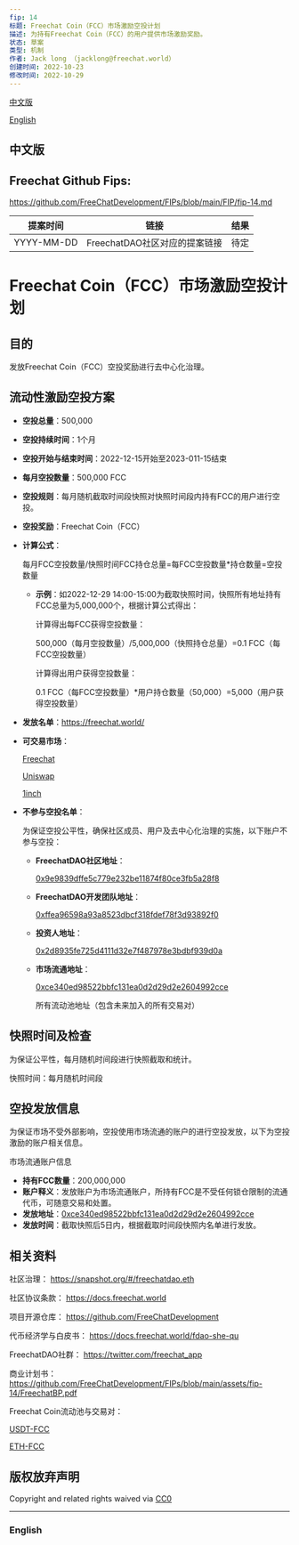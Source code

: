 ```yaml
---
fip: 14
标题: Freechat Coin（FCC）市场激励空投计划
描述: 为持有Freechat Coin（FCC）的用户提供市场激励奖励。
状态: 草案
类型: 机制
作者: Jack long （jacklong@freechat.world）
创建时间: 2022-10-23
修改时间: 2022-10-29
---
```


[中文版](#1)

[English](#2)

<h2 id="1">中文版</h2>

## Freechat Github Fips: 

https://github.com/FreeChatDevelopment/FIPs/blob/main/FIP/fip-14.md

  | 提案时间 | 链接 | 结果 |
  |:-:|:-:|:-:|
  | YYYY-MM-DD |FreechatDAO社区对应的提案链接|待定|

# Freechat Coin（FCC）市场激励空投计划

## 目的
发放Freechat Coin（FCC）空投奖励进行去中心化治理。

## 流动性激励空投方案

- **空投总量**：500,000

- **空投持续时间**：1个月

- **空投开始与结束时间**：2022-12-15开始至2023-011-15结束

- **每月空投数量**：500,000 FCC

- **空投规则**：每月随机截取时间段快照对快照时间段内持有FCC的用户进行空投。

- **空投奖励**：Freechat Coin（FCC）

- **计算公式**：

  每月FCC空投数量/快照时间FCC持仓总量=每FCC空投数量*持仓数量=空投数量
         
    - **示例**：如2022-12-29 14:00-15:00为截取快照时间，快照所有地址持有FCC总量为5,000,000个，根据计算公式得出：
  
      计算得出每FCC获得空投数量：
      
      500,000（每月空投数量）/5,000,000（快照持仓总量）=0.1 FCC（每FCC空投数量）

      计算得出用户获得空投数量：
      
      0.1 FCC（每FCC空投数量）*用户持仓数量（50,000）=5,000（用户获得空投数量）

 - **发放名单**：https://freechat.world/

 - **可交易市场**：

   [Freechat](https://freechat.world) 

   [Uniswap](https://app.uniswap.org/#/swap) 

   [1inch](https://app.1inch.io/)

 - **不参与空投名单**：
  
   为保证空投公平性，确保社区成员、用户及去中心化治理的实施，以下账户不参与空投：
   - **FreechatDAO社区地址**：
  
      [0x9e9839dffe5c779e232be11874f80ce3fb5a28f8](https://etherscan.io/token/0x171b1daefac13a0a3524fcb6beddc7b31e58e079?a=0x9e9839dffe5c779e232be11874f80ce3fb5a28f8)
    - **FreechatDAO开发团队地址**：
    
      [0xffea96598a93a8523dbcf318fdef78f3d93892f0](https://etherscan.io/token/0x171b1daefac13a0a3524fcb6beddc7b31e58e079?a=0xffea96598a93a8523dbcf318fdef78f3d93892f0)
    - **投资人地址**：   
    
      [0x2d8935fe725d4111d32e7f487978e3bdbf939d0a](https://etherscan.io/token/0x171b1daefac13a0a3524fcb6beddc7b31e58e079?a=0x2d8935fe725d4111d32e7f487978e3bdbf939d0a)
    - **市场流通地址**：
  
      [0xce340ed98522bbfc131ea0d2d29d2e2604992cce](https://etherscan.io/token/0x171b1daefac13a0a3524fcb6beddc7b31e58e079?a=0xce340ed98522bbfc131ea0d2d29d2e2604992cce)
    
      所有流动池地址（包含未来加入的所有交易对）


## 快照时间及检查
为保证公平性，每月随机时间段进行快照截取和统计。

快照时间：每月随机时间段

## 空投发放信息
为保证市场不受外部影响，空投使用市场流通的账户的进行空投发放，以下为空投激励的账户相关信息。

市场流通账户信息
- **持有FCC数量**：200,000,000  
- **账户释义**：发放账户为市场流通账户，所持有FCC是不受任何锁仓限制的流通代币，可随意交易和处置。
- **发放地址**：[0xce340ed98522bbfc131ea0d2d29d2e2604992cce](https://etherscan.io/token/0x171b1daefac13a0a3524fcb6beddc7b31e58e079?a=0xce340ed98522bbfc131ea0d2d29d2e2604992cce)
- **发放时间**：截取快照后5日内，根据截取时间段快照内名单进行发放。

## 相关资料

社区治理：
https://snapshot.org/#/freechatdao.eth

社区协议条款：
https://docs.freechat.world

项目开源仓库：
https://github.com/FreeChatDevelopment

代币经济学与白皮书：
https://docs.freechat.world/fdao-she-qu

FreechatDAO社群：
https://twitter.com/freechat_app

商业计划书：https://github.com/FreeChatDevelopment/FIPs/blob/main/assets/fip-14/FreechatBP.pdf

Freechat Coin流动池与交易对：

[USDT-FCC](https://info.uniswap.org/#/pools/0x03de8b89caa2bbe8bf09979d370aaf08a35cbfa1)

[ETH-FCC](https://info.uniswap.org/#/pools/0xf9c97668f97160b18c87a40ea26c0c87e9becc8d)

## 版权放弃声明
Copyright and related rights waived via [CC0](https://github.com/ethereum/EIPs/blob/master/LICENSE.md)

-------------------------

<h3 id="2">English</h3>